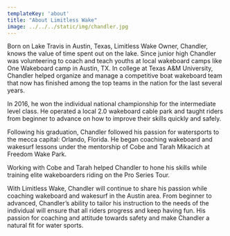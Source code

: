 ```yaml
---
templateKey: 'about'
title: "About Limitless Wake"
image: ../../../static/img/chandler.jpg
---
```


Born on Lake Travis in Austin, Texas, Limitless Wake Owner, Chandler, knows the value of time spent out on the lake. Since junior high Chandler was volunteering to coach and teach youths at local wakeboard camps like One Wakeboard camp in Austin, TX. In college at Texas A&M University, Chandler helped organize and manage a competitive boat wakeboard team that now has finished among the top teams in the nation for the last several years.

In 2016, he won the individual national championship for the intermediate level class. He operated a local 2.0 wakeboard cable park and taught riders from beginner to advance on how to improve their skills quickly and safely.

Following his graduation, Chandler followed his passion for watersports to the mecca capital: Orlando, Florida. He began coaching wakeboard and wakesurf lessons under the mentorship of Cobe and Tarah Mikacich at Freedom Wake Park.

Working with Cobe and Tarah helped Chandler to hone his skills while training elite wakeboarders riding on the Pro Series Tour.

With Limitless Wake, Chandler will continue to share his passion while coaching wakeboard and wakesurf in the Austin area. From beginner to advanced, Chandler’s ability to tailor his
instruction to the needs of the individual will ensure that all riders progress and keep having fun. His passion for coaching and attitude towards safety and make Chandler a natural fit for water sports.